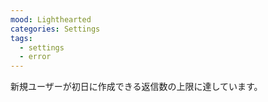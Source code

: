 ```yaml
---
mood: Lighthearted
categories: Settings
tags:
  - settings
  - error
---
```

新規ユーザーが初日に作成できる返信数の上限に達しています。